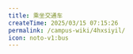 ```yaml
---
title: 乘坐交通车
createTime: 2025/03/15 07:15:26
permalink: /campus-wiki/4hxsiyil/
icon: noto-v1:bus
---
```

